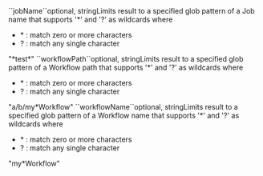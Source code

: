 <tr><td>``jobName``</td><td>optional, string</td><td>Limits result to a specified glob pattern of a Job name
that supports '&#42;' and '?' as wildcards where
<ul>
  <li> &#42; : match zero or more characters</li>
  <li> ? : match any single character</li>
</ul></td><td>"&#42;test&#42;"</td><td></td></tr>
<tr><td>``workflowPath``</td><td>optional, string</td><td>Limits result to a specified glob pattern of a Workflow path 
that supports '&#42;' and '?' as wildcards where
<ul>
  <li> &#42; : match zero or more characters</li>
  <li> ? : match any single character</li>
</ul></td><td>"a/b/my&#42;Workflow"</td><td></td></tr>
<tr><td>``workflowName``</td><td>optional, string</td><td>Limits result to a specified glob pattern of a Workflow name 
that supports '&#42;' and '?' as wildcards where
<ul>
  <li> &#42; : match zero or more characters</li>
  <li> ? : match any single character</li>
</ul></td><td>"my&#42;Workflow"</td><td></td></tr>
